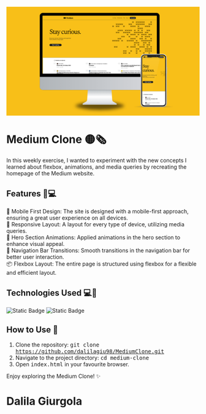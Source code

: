 <p align="center">
    <img src="https://github.com/dalilagiu98/MediumClone/blob/readme/assets/imgs/medium.png?raw=true" />
</p>

# Medium Clone 🟡🗞️

In this weekly exercise, I wanted to experiment with the new concepts I learned about flexbox, animations, and media queries by recreating the homepage of the Medium website.

## Features 📱💻

📱 Mobile First Design: The site is designed with a mobile-first approach, ensuring a great user experience on all devices. <br/>
📐 Responsive Layout: A layout for every type of device, utilizing media queries. <br/>
🎨 Hero Section Animations: Applied animations in the hero section to enhance visual appeal. <br/>
🧭 Navigation Bar Transitions: Smooth transitions in the navigation bar for better user interaction. <br/>
📦 Flexbox Layout: The entire page is structured using flexbox for a flexible and efficient layout. <br/>

## Technologies Used 💻🔧

![Static Badge](https://img.shields.io/badge/HTML-darkorange?logo=html5)
![Static Badge](https://img.shields.io/badge/CSS-darkblue?logo=css3)

## How to Use 🚀

1. Clone the repository: <kbd>git clone https://github.com/dalilagiu98/MediumClone.git </kbd>
2. Navigate to the project directory: <kbd>cd medium-clone </kbd>
3. Open <kbd>index.html</kbd> in your favourite browser.

Enjoy exploring the Medium Clone! ✨

# Dalila Giurgola
